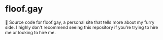 # floof.gay
🍂 Source code for floof.gay, a personal site that tells more about my furry side. I highly don't recommend seeing this repository if you're trying to hire me or looking to hire me.
